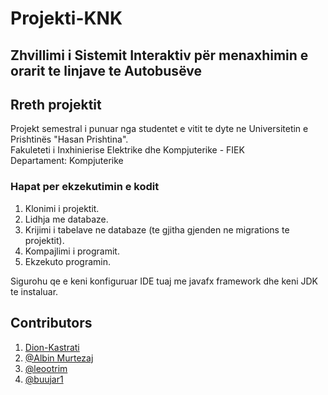 # Projekti-KNK

## Zhvillimi i Sistemit Interaktiv për menaxhimin e orarit te linjave te Autobusëve

## Rreth projektit
Projekt semestral i punuar nga studentet e vitit te dyte ne Universitetin e Prishtinës "Hasan Prishtina". </br>
Fakuleteti i Inxhinierise Elektrike dhe Kompjuterike - FIEK </br>
Departament: Kompjuterike </br>

### Hapat per ekzekutimin e kodit
1. Klonimi i projektit.
2. Lidhja me databaze.
3. Krijimi i tabelave ne databaze (te gjitha gjenden ne migrations te projektit).
4. Kompajlimi i programit.
5. Ekzekuto programin.

Sigurohu qe e keni konfiguruar IDE tuaj me javafx framework dhe keni JDK te instaluar.

## Contributors
1. [Dion-Kastrati](https://github.com/Dion-Kastrati) </br>
2. [@Albin Murtezaj](https://github.com/AlbinMurtezaj) </br>
3. [@leootrim](https://github.com/leootrimi) </br>
4. [@buujar1](https://github.com/bujaar1) </br>
